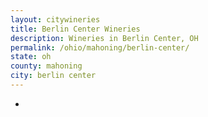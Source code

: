 ```yaml
---
layout: citywineries
title: Berlin Center Wineries
description: Wineries in Berlin Center, OH
permalink: /ohio/mahoning/berlin-center/
state: oh
county: mahoning
city: berlin center
---
```

-
